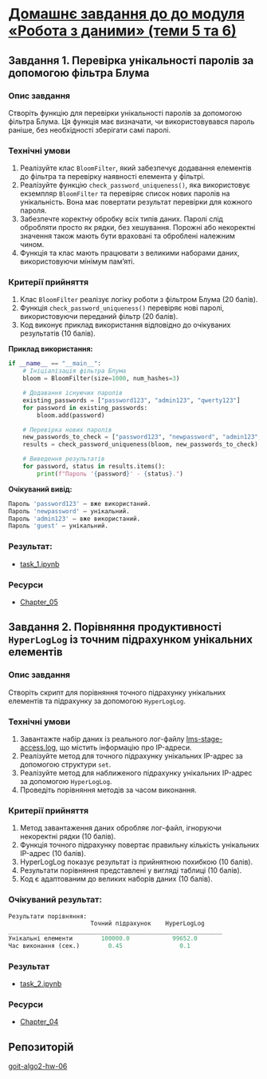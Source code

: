 # [Домашнє завдання до до модуля «Робота з даними» (теми 5 та 6)](https://www.edu.goit.global/learn/25315460/42734900/43322143/homework)

## Завдання 1. Перевірка унікальності паролів за допомогою фільтра Блума
### Опис завдання

Створіть функцію для перевірки унікальності паролів за допомогою фільтра Блума. Ця функція має визначати, чи використовувався пароль раніше, без необхідності зберігати самі паролі.

### Технічні умови

1. Реалізуйте клас `BloomFilter`, який забезпечує додавання елементів до фільтра та перевірку наявності елемента у фільтрі.
2. Реалізуйте функцію `check_password_uniqueness()`, яка використовує екземпляр `BloomFilter` та перевіряє список нових паролів на унікальність. Вона має повертати результат перевірки для кожного пароля.
3. Забезпечте коректну обробку всіх типів даних. Паролі слід обробляти просто як рядки, без хешування. Порожні або некоректні значення також мають бути враховані та оброблені належним чином.
4. Функція та клас мають працювати з великими наборами даних, використовуючи мінімум пам’яті.

### Критерії прийняття
1. Клас `BloomFilter` реалізує логіку роботи з фільтром Блума (20 балів).
2. Функція `check_password_uniqueness()` перевіряє нові паролі, використовуючи переданий фільтр (20 балів).
3. Код виконує приклад використання відповідно до очікуваних результатів (10 балів).

**Приклад використання:**
```python
if __name__ == "__main__":
    # Ініціалізація фільтра Блума
    bloom = BloomFilter(size=1000, num_hashes=3)

    # Додавання існуючих паролів
    existing_passwords = ["password123", "admin123", "qwerty123"]
    for password in existing_passwords:
        bloom.add(password)

    # Перевірка нових паролів
    new_passwords_to_check = ["password123", "newpassword", "admin123", "guest"]
    results = check_password_uniqueness(bloom, new_passwords_to_check)

    # Виведення результатів
    for password, status in results.items():
        print(f"Пароль '{password}' - {status}.")
```

**Очікуваний вивід:**
```python
Пароль 'password123' — вже використаний.
Пароль 'newpassword' — унікальний.
Пароль 'admin123' — вже використаний.
Пароль 'guest' — унікальний.
```

### Результат:
- [task_1.ipynb](./src/task_1.ipynb)

### Ресурси
- [Chapter_05](https://github.com/nickolas-z/Design-and-Analysis-of-Algorithms/tree/main/Chapter_05)

## Завдання 2. Порівняння продуктивності `HyperLogLog` із точним підрахунком унікальних елементів

### Опис завдання

Створіть скрипт для порівняння точного підрахунку унікальних елементів та підрахунку за допомогою `HyperLogLog`.

### Технічні умови

1. Завантажте набір даних із реального лог-файлу [lms-stage-access.log](./task_1_examples/lms-stage-access.log), що містить інформацію про IP-адреси.
2. Реалізуйте метод для точного підрахунку унікальних IP-адрес за допомогою структури `set`.
3. Реалізуйте метод для наближеного підрахунку унікальних IP-адрес за допомогою `HyperLogLog`.
4. Проведіть порівняння методів за часом виконання.

### Критерії прийняття

1. Метод завантаження даних обробляє лог-файл, ігноруючи некоректні рядки (10 балів).
2. Функція точного підрахунку повертає правильну кількість унікальних IP-адрес (10 балів).
3. HyperLogLog показує результат із прийнятною похибкою (10 балів).
4. Результати порівняння представлені у вигляді таблиці (10 балів).
5. Код є адаптованим до великих наборів даних (10 балів).

### Очікуваний результат:

```python
Результати порівняння:
                       Точний підрахунок    HyperLogLog             
____________________________________________________________
Унікальні елементи        100000.0            99652.0      
Час виконання (сек.)        0.45                0.1        
```
### Результат
- [task_2.ipynb](./src/task_2.ipynb)

### Ресурси
- [Chapter_04](https://github.com/nickolas-z/Design-and-Analysis-of-Algorithms/tree/main/Chapter_04)


## Репозиторій
[goit-algo2-hw-06](https://github.com/nickolas-z/goit-algo2-hw-06)
